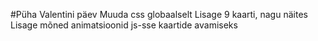#Püha Valentini päev
Muuda css globaalselt 
Lisage 9 kaarti, nagu näites
Lisage mõned animatsioonid js-sse kaartide avamiseks
